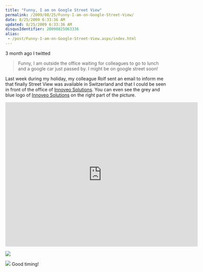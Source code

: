 ```yaml
---
title: "Funny, I am on Google Street View"
permalink: /2009/08/25/Funny-I-am-on-Google-Street-View/
date: 8/25/2009 6:33:36 AM
updated: 8/25/2009 6:33:36 AM
disqusIdentifier: 20090825063336
alias:
 - /post/Funny-I-am-on-Google-Street-View.aspx/index.html
---
```

3 month ago I twitted 

> Funny, I am outside the office waiting for colleagues to go to lunch and a google car just passed by. I might be on google street soon!
<!-- more -->

Last week during my holiday, my colleague Rolf sent an email to inform me that finally Street View was available in Switzerland and that I could be seen in front of the office of [Innoveo Solutions](http://www.innoveo.com/). You can even see the grey and blue logo of [Innoveo Solutions](http://www.innoveo.com/) on the right part of the picture.

<iframe src="https://www.google.com/maps/embed?pb=!3m2!1sen!2sfr!4v1650692623754!5m2!1sen!2sfr!6m8!1m7!1sjHr6S43pjqdWcBoaQBWepg!2m2!1d47.39087093652118!2d8.488857144960845!3f37.752083006127826!4f1.7717828332414598!5f0.7820865974627469" width="600" height="450" style="border:0;" allowfullscreen="" loading="lazy" referrerpolicy="no-referrer-when-downgrade"></iframe>

![](/images/2009/Funny-I-am-on-Google-Street-View-1.png)

![](/images/2009/Funny-I-am-on-Google-Street-View-2.png)
Good timing!
